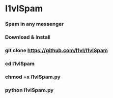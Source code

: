 # l1vlSpam 
### Spam in any messenger

### Download & Install

### git clone https://github.com/l1vl/l1vlSpam

### cd l1vlSpam

### chmod +x l1vlSpam.py

### python l1vlSpam.py

